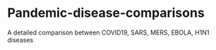 # Pandemic-disease-comparisons
A detailed comparison between COVID19, SARS, MERS, EBOLA, H1N1 diseases
